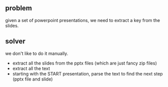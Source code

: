 ## problem
given a set of powerpoint presentations, we need to extract a key from the slides.
## solver
we don't like to do it manually.  
- extract all the slides from the pptx files (which are just fancy zip files) 
- extract all the text
- starting with the START presentation, parse the text to find the next step (pptx file and slide)
